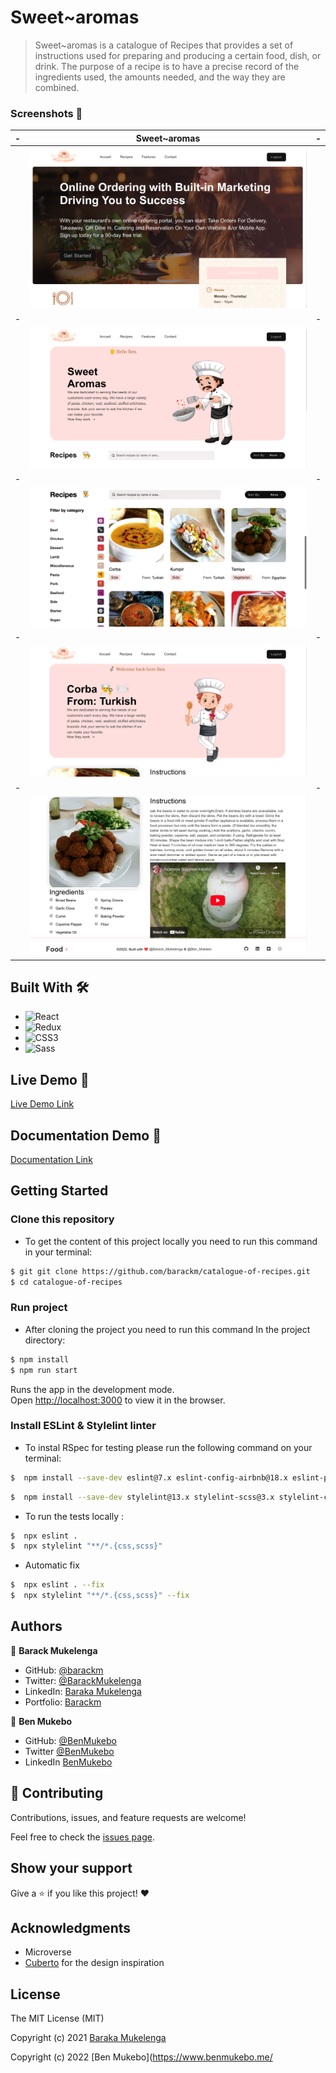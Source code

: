 # Sweet~aromas

> Sweet~aromas is a catalogue of Recipes that provides a set of instructions used for preparing and producing a certain food, dish, or drink. The purpose of a recipe is to have a precise record of the ingredients used, the amounts needed, and the way they are combined.

### Screenshots 📸

|-| Sweet~aromas |-|
|-|----------------------------------|-|
| | ![screenshot](./Screenshot1.png) | |
|-| |-|
| | ![screenshot](./Screenshot2.png) | | 
|-| |-|
| | ![screenshot](./Screenshot3.png) | |
|-| |-|
| | ![screenshot](./Screenshot4.png) | |
|-| |-|
| | ![screenshot](./Screenshot5.png) | |


## Built With 🛠️

- ![React](https://img.shields.io/badge/-React-000000?style=flat&logo=react)
- ![Redux](https://img.shields.io/badge/-Redux-000000?style=flat&logo=redux&logoColor=ffffff&labelColor=violet)
- ![CSS3](https://img.shields.io/badge/-CSS3-000000?style=flat&logo=css3&logoColor=ffffff&labelColor=1572B6)
- ![Sass](https://img.shields.io/badge/-Sass-000000?style=flat&logo=sass&logoColor=ffffff&labelColor=%23CC6699)

## Live Demo 🔗

[Live Demo Link](https://recipes-catalogue-plus.netlify.app/recipes/)

## Documentation Demo 🔗

[Documentation Link](https://sweetaromas.herokuapp.com/api-docs/)

<!-- ## TheMealDB

[API Link](https://www.themealdb.com/api.php ) -->

## Getting Started

### Clone this repository

- To get the content of this project locally you need to run this command in your terminal:

```bash
$ git git clone https://github.com/barackm/catalogue-of-recipes.git
$ cd catalogue-of-recipes
```
### Run project

- After cloning the project you need to run this command In the project directory:

```bash
$ npm install
$ npm run start 
```

Runs the app in the development mode.\
Open [http://localhost:3000](http://localhost:3000) to view it in the browser.

### Install **ESLint** & **Stylelint** linter

* To instal RSpec for testing please run the following command on your terminal:

```bash
$  npm install --save-dev eslint@7.x eslint-config-airbnb@18.x eslint-plugin-import@2.x eslint-plugin-jsx-a11y@6.x eslint-plugin-react@7.x eslint-plugin-react-hooks@4.x @babel/eslint-parser@7.x @babel/core@7.x  @babel/plugin-syntax-jsx@7.x  @babel/preset-react@7.x @babel/preset-react@7.x

```

```bash
$  npm install --save-dev stylelint@13.x stylelint-scss@3.x stylelint-config-standard@21.x stylelint-csstree-validator@1.x

```

- To run the tests locally :

```bash
$  npx eslint .
$  npx stylelint "**/*.{css,scss}" 
```

- Automatic fix

```bash
$  npx eslint . --fix 
$  npx stylelint "**/*.{css,scss}" --fix 
```


## Authors

👤 **Barack Mukelenga**

- GitHub: [@barackm](https://github.com/barackm)
- Twitter: [@BarackMukelenga](https://twitter.com/BarackMukelenga)
- LinkedIn: [Baraka Mukelenga](https://www.linkedin.com/in/baraka-mukelenga/)
- Portfolio: [Barackm](https://barackm.me)

👤 **Ben Mukebo**

- GitHub: [@BenMukebo](https://github.com/BenMukebo)
- Twitter [@BenMukebo](https://twitter.com/BenMukebo)
- LinkedIn [BenMukebo](https://www.linkedin.com/in/kasongo-mukebo-ben-591720205/)


## 🤝 Contributing

Contributions, issues, and feature requests are welcome!

Feel free to check the [issues page](https://github.com/barackm/catalogue-of-recipes/issues).

## Show your support

Give a ⭐️ if you like this project! ❤️

## Acknowledgments

- Microverse
- [Cuberto](https://dribbble.com/cuberto) for the design inspiration

## License

The MIT License (MIT)

Copyright (c) 2021 [Baraka Mukelenga](https://barackm.me)

Copyright (c) 2022 [Ben Mukebo](https://www.benmukebo.me/
